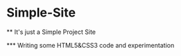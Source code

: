 # Simple-Site

** It's just a Simple Project Site

*** Writing some HTML5&CSS3 code and experimentation
